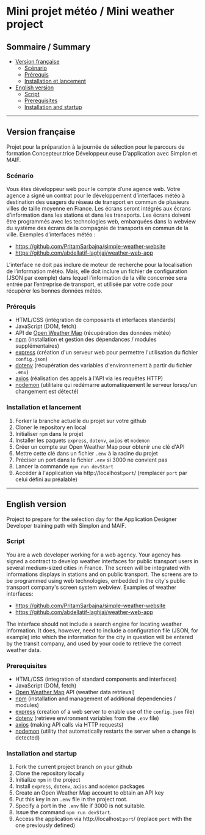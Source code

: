 # Mini projet météo / Mini weather project

## Sommaire / Summary

- [Version française](#version-française)
    - [Scénario](#scénario)
    - [Prérequis](#prérequis)
    - [Installation et lancement](#installation-et-lancement)
- [English version](#english-version)
    - [Script](#script)
    - [Prerequisites](#prerequisites)
    - [Installation and startup](#installation-and-startup)

---

## Version française

Projet pour la préparation à la journée de sélection pour le parcours de formation Concepteur.trice Développeur.euse D’application avec Simplon et MAIF.

### Scénario

Vous êtes développeur web pour le compte d’une agence web. Votre agence a signé un contrat pour le développement d’interfaces météo à destination des usagers du réseau de transport en commun de plusieurs villes de taille moyenne en France. Les écrans seront intégrés aux écrans d’information dans les stations et dans les transports. Les écrans doivent être programmés avec les technologies web, embarquées dans la webview du système des écrans de la compagnie de transports en commun de la ville. Exemples d’interfaces météo :
- https://github.com/PritamSarbajna/simple-weather-website
- https://github.com/abdellatif-laghjaj/weather-web-app

L’interface ne doit pas inclure de moteur de recherche pour la localisation de l’information météo.
Mais, elle doit inclure un fichier de configuration (JSON par exemple) dans lequel l’information de la ville concernée sera entrée par l’entreprise de transport, et utilisée par votre code pour récupérer les bonnes données météo.

### Prérequis

- HTML/CSS (intégration de composants et interfaces standards)
- JavaScript (DOM, fetch)
- API de [Open Weather Map](https://openweathermap.org/) (récupération des données météo)
- [npm](https://www.npmjs.com/) (installation et gestion des dépendances / modules supplémentaires)
- [express](https://www.npmjs.com/package/express) (création d'un serveur web pour permettre l'utilisation du fichier `config.json`)
- [dotenv](https://www.npmjs.com/package/dotenv) (récupération des variables d'environnement à partir du fichier `.env`)
- [axios](https://www.npmjs.com/package/axios) (réalisation des appels à l'API via les requêtes HTTP)
- [nodemon](https://www.npmjs.com/package/nodemon) (utilitaire qui redémarre automatiquement le serveur lorsqu'un changement est détecté)

### Installation et lancement

1. Forker la branche actuelle du projet sur votre github
2. Cloner le repository en local
3. Initialiser `npm` dans le projet
4. Installer les paquets `express`, `dotenv`, `axios` et `nodemon`
5. Créer un compte sur Open Weather Map pour obtenir une clé d'API
6. Mettre cette clé dans un fichier `.env` à la racine du projet
7. Préciser un port dans le fichier `.env` si 3000 ne convient pas
8. Lancer la commande `npm run devStart`
9. Accéder à l'application via http://localhost:`port`/ (remplacer `port` par celui défini au préalable)

---

## English version

Project to prepare for the selection day for the Application Designer Developer training path with Simplon and MAIF.

### Script

You are a web developer working for a web agency. Your agency has signed a contract to develop weather interfaces for public transport users in several medium-sized cities in France. The screen will be integrated with informations displays in stations and on public transport. The screens are to be programmed using web technologies, embedded in the city's public transport company's screen system webview. Examples of weather interfaces:

- https://github.com/PritamSarbajna/simple-weather-website
- https://github.com/abdellatif-laghjaj/weather-web-app

The interface should not include a search engine for locating weather information.
It does, however, need to include a configuration file (JSON, for example) into which the information for the city in question will be entered by the transit company, and used by your code to retrieve the correct weather data.

### Prerequisites

- HTML/CSS (integration of standard components and interfaces)
- JavaScript (DOM, fetch)
- [Open Weather Map](https://openweathermap.org/) API (weather data retrieval)
- [npm](https://www.npmjs.com/) (installation and management of additional dependencies / modules)
- [express](https://www.npmjs.com/package/express) (creation of a web server to enable use of the `config.json` file)
- [dotenv](https://www.npmjs.com/package/dotenv) (retrieve environment variables from the `.env` file)
- [axios](https://www.npmjs.com/package/axios) (making API calls via HTTP requests)
- [nodemon](https://www.npmjs.com/package/nodemon) (utility that automatically restarts the server when a change is detected)

### Installation and startup

1. Fork the current project branch on your github
2. Clone the repository locally
3. Initialize `npm` in the project
4. Install `express`, `dotenv`, `axios` and `nodemon` packages
5. Create an Open Weather Map account to obtain an API key
6. Put this key in an `.env` file in the project root.
7. Specify a port in the `.env` file if 3000 is not suitable.
8. Issue the command `npm run devStart`.
9. Access the application via http://localhost:`port`/ (replace `port` with the one previously defined)